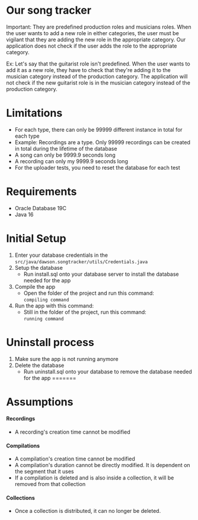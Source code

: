# Our song tracker

Important: They are predefined production roles and musicians roles. When the user wants to add a new role in either categories,
the user must be vigilant that they are adding the new role in the appropriate category. Our application does not check
if the user adds the role to the appropriate category.

Ex: Let's say that the guitarist role isn't predefined. When the user wants to add it as a new role, they have to check
that they're adding it to the musician category instead of the production category. The application will not check if
the new guitarist role is in the musician category instead of the production category.

# Limitations

- For each type, there can only be 99999 different instance in total for each type
- Example: Recordings are a type. Only 99999 recordings can be created in total during the lifetime of the database
- A song can only be 9999.9 seconds long
- A recording can only my 9999.9 seconds long
- For the uploader tests, you need to reset the database for each test

# Requirements

- Oracle Database 19C
- Java 16

# Initial Setup

1. Enter your database credentials in the <code>src/java/dawson.songtracker/utils/Credentials.java</code>
2. Setup the database
    - Run install.sql onto your database server to install the database needed for the app
3. Compile the app
    - Open the folder of the project and run this command:  
    <code>compiling command</code>
4. Run the app with this command: 
    - Still in the folder of the project, run this command:  
    <code>running command</code>

# Uninstall process

1. Make sure the app is not running anymore
2. Delete the database
    - Run uninstall.sql onto your database to remove the database needed for the app
=======
# Assumptions

#### Recordings
- A recording's creation time cannot be modified

#### Compilations
- A compilation's creation time cannot be modified
- A compilation's duration cannot be directly modified. It is dependent on the segment that it uses
- If a compilation is deleted and is also inside a collection, it will be removed from that collection

#### Collections
- Once a collection is distributed, it can no longer be deleted.

